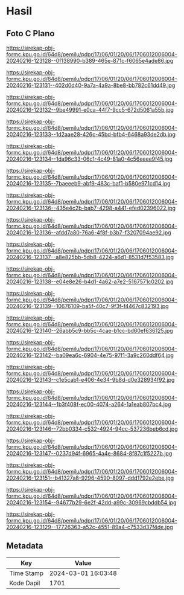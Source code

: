 # Hasil

## Foto C Plano

https://sirekap-obj-formc.kpu.go.id/64d8/pemilu/pdpr/17/06/01/20/06/1706012006004-20240216-123128--0f138990-b389-465e-871c-f6065e4ade86.jpg

https://sirekap-obj-formc.kpu.go.id/64d8/pemilu/pdpr/17/06/01/20/06/1706012006004-20240216-123131--402d0d40-9a7a-4a9a-8be8-bb782c61dd49.jpg

https://sirekap-obj-formc.kpu.go.id/64d8/pemilu/pdpr/17/06/01/20/06/1706012006004-20240216-123132--9be49991-e0ca-44f7-9cc5-672d5061a55b.jpg

https://sirekap-obj-formc.kpu.go.id/64d8/pemilu/pdpr/17/06/01/20/06/1706012006004-20240216-123133--1d2aae28-426c-45bd-bfb4-6468a93de2db.jpg

https://sirekap-obj-formc.kpu.go.id/64d8/pemilu/pdpr/17/06/01/20/06/1706012006004-20240216-123134--1da96c33-06c1-4c49-81a0-4c56eeee9f45.jpg

https://sirekap-obj-formc.kpu.go.id/64d8/pemilu/pdpr/17/06/01/20/06/1706012006004-20240216-123135--7baeeeb9-abf9-483c-baf1-b580e971cd14.jpg

https://sirekap-obj-formc.kpu.go.id/64d8/pemilu/pdpr/17/06/01/20/06/1706012006004-20240216-123136--435e4c2b-bab7-4298-a441-efed02396022.jpg

https://sirekap-obj-formc.kpu.go.id/64d8/pemilu/pdpr/17/06/01/20/06/1706012006004-20240216-123136--afdd7a80-76a6-4f8f-b3b7-f3207094ae92.jpg

https://sirekap-obj-formc.kpu.go.id/64d8/pemilu/pdpr/17/06/01/20/06/1706012006004-20240216-123137--a8e825bb-5db8-4224-a6d1-8531d7f53583.jpg

https://sirekap-obj-formc.kpu.go.id/64d8/pemilu/pdpr/17/06/01/20/06/1706012006004-20240216-123138--e04e8e26-b4d1-4a62-a7e2-5167571c0202.jpg

https://sirekap-obj-formc.kpu.go.id/64d8/pemilu/pdpr/17/06/01/20/06/1706012006004-20240216-123139--10676109-ba5f-40c7-9f3f-f4467c832193.jpg

https://sirekap-obj-formc.kpu.go.id/64d8/pemilu/pdpr/17/06/01/20/06/1706012006004-20240216-123140--26abb5c9-bb5c-4cae-b1cc-bd60ef636125.jpg

https://sirekap-obj-formc.kpu.go.id/64d8/pemilu/pdpr/17/06/01/20/06/1706012006004-20240216-123142--ba09ea6c-6904-4e75-97f1-3a9c260ddf64.jpg

https://sirekap-obj-formc.kpu.go.id/64d8/pemilu/pdpr/17/06/01/20/06/1706012006004-20240216-123143--c1e5cab1-e406-4e34-9b8d-d0e328934f92.jpg

https://sirekap-obj-formc.kpu.go.id/64d8/pemilu/pdpr/17/06/01/20/06/1706012006004-20240216-123144--1b3f408f-ec00-4074-a264-1a1eab807bc4.jpg

https://sirekap-obj-formc.kpu.go.id/64d8/pemilu/pdpr/17/06/01/20/06/1706012006004-20240216-123146--72bb0334-c532-4924-94cc-537236beb6cd.jpg

https://sirekap-obj-formc.kpu.go.id/64d8/pemilu/pdpr/17/06/01/20/06/1706012006004-20240216-123147--0237d94f-6965-4a4e-8684-8f87c1f5227b.jpg

https://sirekap-obj-formc.kpu.go.id/64d8/pemilu/pdpr/17/06/01/20/06/1706012006004-20240216-123151--b41327a8-9296-4590-8097-ddd1792e2ebe.jpg

https://sirekap-obj-formc.kpu.go.id/64d8/pemilu/pdpr/17/06/01/20/06/1706012006004-20240216-123154--94677b29-6e2f-42dd-a99c-30969cbddb54.jpg

https://sirekap-obj-formc.kpu.go.id/64d8/pemilu/pdpr/17/06/01/20/06/1706012006004-20240216-123129--17726363-a52c-4551-89a4-c7533d37f4de.jpg


## Metadata

| Key        | Value               |
| ---------- | ------------------- |
| Time Stamp | 2024-03-01 16:03:48 |
| Kode Dapil | 1701                |



